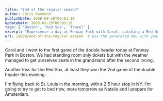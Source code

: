 ```yaml
---
title: "End of the regular season"
author: Chris Hammond
publishDate: 2008-09-29T00:03:19
updateDate: 2008-09-29T00:03:19
tags: [ 'Boston', 'Red Sox', 'Travel' ]
excerpt: "Experience a day at Fenway Park with Carol, catching a Red Sox double header game before flying back to St. Louis with a stop in NY. Next stop: Amsterdam!"
url: /2008/end-of-the-regular-season  # Use the generated URL with year
---
```

<p>Carol and I went to the first game of the double header today at Fenway Park in Boston. We had standing room only tickets but with the weather managed to get ourselves seats in the grandstand after the second inning.</p> <p>Another loss for the Red Sox, at least they won the 2nd game of the double header this evening.</p> <p>I'm flying back to St. Louis in the morning, with a 2.5 hour stop in NY. I'm going to try to get to bed now, more tomorrow as Natalie and I prepare for Amsterdam.</p>

